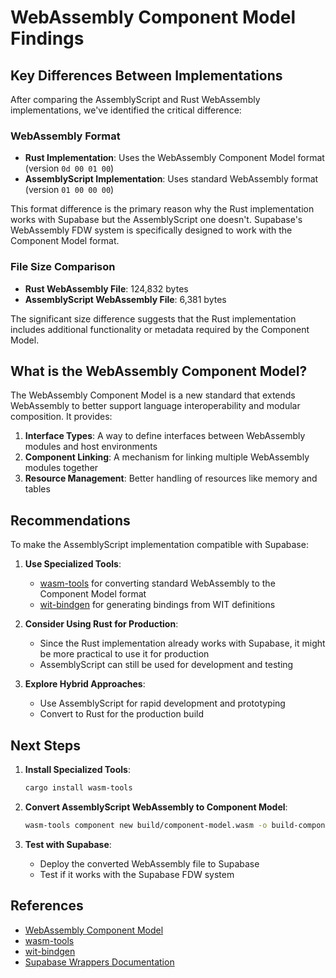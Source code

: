 # WebAssembly Component Model Findings

## Key Differences Between Implementations

After comparing the AssemblyScript and Rust WebAssembly implementations, we've identified the critical difference:

### WebAssembly Format

- **Rust Implementation**: Uses the WebAssembly Component Model format (version `0d 00 01 00`)
- **AssemblyScript Implementation**: Uses standard WebAssembly format (version `01 00 00 00`)

This format difference is the primary reason why the Rust implementation works with Supabase but the AssemblyScript one doesn't. Supabase's WebAssembly FDW system is specifically designed to work with the Component Model format.

### File Size Comparison

- **Rust WebAssembly File**: 124,832 bytes
- **AssemblyScript WebAssembly File**: 6,381 bytes

The significant size difference suggests that the Rust implementation includes additional functionality or metadata required by the Component Model.

## What is the WebAssembly Component Model?

The WebAssembly Component Model is a new standard that extends WebAssembly to better support language interoperability and modular composition. It provides:

1. **Interface Types**: A way to define interfaces between WebAssembly modules and host environments
2. **Component Linking**: A mechanism for linking multiple WebAssembly modules together
3. **Resource Management**: Better handling of resources like memory and tables

## Recommendations

To make the AssemblyScript implementation compatible with Supabase:

1. **Use Specialized Tools**:
   - [wasm-tools](https://github.com/bytecodealliance/wasm-tools) for converting standard WebAssembly to the Component Model format
   - [wit-bindgen](https://github.com/bytecodealliance/wit-bindgen) for generating bindings from WIT definitions

2. **Consider Using Rust for Production**:
   - Since the Rust implementation already works with Supabase, it might be more practical to use it for production
   - AssemblyScript can still be used for development and testing

3. **Explore Hybrid Approaches**:
   - Use AssemblyScript for rapid development and prototyping
   - Convert to Rust for the production build

## Next Steps

1. **Install Specialized Tools**:
   ```bash
   cargo install wasm-tools
   ```

2. **Convert AssemblyScript WebAssembly to Component Model**:
   ```bash
   wasm-tools component new build/component-model.wasm -o build-component/postgres_wasm_fdw_as.wasm --adapt wasi_snapshot_preview1=wasi_snapshot_preview1.wasm
   ```

3. **Test with Supabase**:
   - Deploy the converted WebAssembly file to Supabase
   - Test if it works with the Supabase FDW system

## References

- [WebAssembly Component Model](https://github.com/WebAssembly/component-model)
- [wasm-tools](https://github.com/bytecodealliance/wasm-tools)
- [wit-bindgen](https://github.com/bytecodealliance/wit-bindgen)
- [Supabase Wrappers Documentation](https://supabase.com/docs/guides/database/wrappers) 